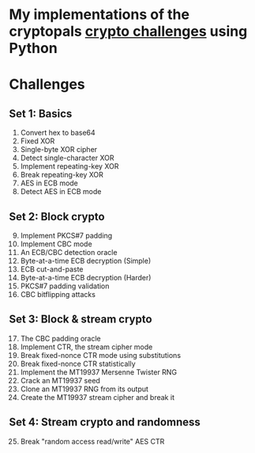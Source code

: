 # My implementations of the cryptopals [crypto challenges](https://cryptopals.com/) using Python

# Challenges

## Set 1: Basics
1. Convert hex to base64
2. Fixed XOR
3. Single-byte XOR cipher
4. Detect single-character XOR
5. Implement repeating-key XOR
6. Break repeating-key XOR
7. AES in ECB mode
8. Detect AES in ECB mode

## Set 2: Block crypto
9. Implement PKCS#7 padding
10. Implement CBC mode
11. An ECB/CBC detection oracle
12. Byte-at-a-time ECB decryption (Simple)
13. ECB cut-and-paste
14. Byte-at-a-time ECB decryption (Harder)
15. PKCS#7 padding validation
16. CBC bitflipping attacks

## Set 3: Block & stream crypto
17. The CBC padding oracle
18. Implement CTR, the stream cipher mode
19. Break fixed-nonce CTR mode using substitutions
20. Break fixed-nonce CTR statistically
21. Implement the MT19937 Mersenne Twister RNG
22. Crack an MT19937 seed
23. Clone an MT19937 RNG from its output
24. Create the MT19937 stream cipher and break it

## Set 4: Stream crypto and randomness
25. Break "random access read/write" AES CTR